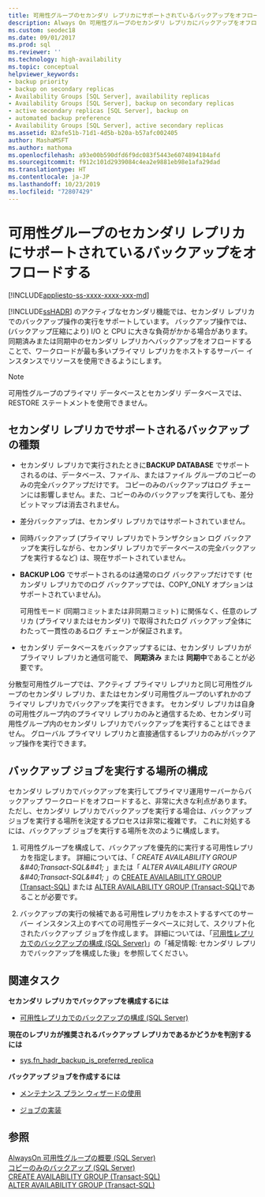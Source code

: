 ```yaml
---
title: 可用性グループのセカンダリ レプリカにサポートされているバックアップをオフロードする
description: Always On 可用性グループのセカンダリ レプリカにバックアップをオフロードする場合に、サポートされているさまざまなバックアップの種類について学習します。
ms.custom: seodec18
ms.date: 09/01/2017
ms.prod: sql
ms.reviewer: ''
ms.technology: high-availability
ms.topic: conceptual
helpviewer_keywords:
- backup priority
- backup on secondary replicas
- Availability Groups [SQL Server], availability replicas
- Availability Groups [SQL Server], backup on secondary replicas
- active secondary replicas [SQL Server], backup on
- automated backup preference
- Availability Groups [SQL Server], active secondary replicas
ms.assetid: 82afe51b-71d1-4d5b-b20a-b57afc002405
author: MashaMSFT
ms.author: mathoma
ms.openlocfilehash: a93e00b590dfd6f9dc083f5443e6074894184afd
ms.sourcegitcommit: f912c101d2939084c4ea2e9881eb98e1afa29dad
ms.translationtype: HT
ms.contentlocale: ja-JP
ms.lasthandoff: 10/23/2019
ms.locfileid: "72807429"
---
```

# <a name="offload-supported-backups-to-secondary-replicas-of-an-availability-group"></a>可用性グループのセカンダリ レプリカにサポートされているバックアップをオフロードする
[!INCLUDE[appliesto-ss-xxxx-xxxx-xxx-md](../../../includes/appliesto-ss-xxxx-xxxx-xxx-md.md)]

  [!INCLUDE[ssHADR](../../../includes/sshadr-md.md)] のアクティブなセカンダリ機能では、セカンダリ レプリカでのバックアップ操作の実行をサポートしています。 バックアップ操作では、(バックアップ圧縮により) I/O と CPU に大きな負荷がかかる場合があります。 同期済みまたは同期中のセカンダリ レプリカへバックアップをオフロードすることで、ワークロードが最も多いプライマリ レプリカをホストするサーバー インスタンスでリソースを使用できるようにします。  

> [!NOTE]  
>  可用性グループのプライマリ データベースとセカンダリ データベースでは、RESTORE ステートメントを使用できません。  
  
 
##  <a name="SupportedBuTypes"></a> セカンダリ レプリカでサポートされるバックアップの種類  
  
-   セカンダリ レプリカで実行されたときに**BACKUP DATABASE** でサポートされるのは、データベース、ファイル、またはファイル グループのコピーのみの完全バックアップだけです。 コピーのみのバックアップはログ チェーンには影響しません。また、コピーのみのバックアップを実行しても、差分ビットマップは消去されません。  
  
-   差分バックアップは、セカンダリ レプリカではサポートされていません。

-   同時バックアップ (プライマリ レプリカでトランザクション ログ バックアップを実行しながら、セカンダリ レプリカでデータベースの完全バックアップを実行するなど) は、現在サポートされていません。 
  
-   **BACKUP LOG** でサポートされるのは通常のログ バックアップだけです (セカンダリ レプリカでのログ バックアップでは、COPY_ONLY オプションはサポートされていません)。  
  
     可用性モード (同期コミットまたは非同期コミット) に関係なく、任意のレプリカ (プライマリまたはセカンダリ) で取得されたログ バックアップ全体にわたって一貫性のあるログ チェーンが保証されます。  
  
-   セカンダリ データベースをバックアップするには、セカンダリ レプリカがプライマリ レプリカと通信可能で、 **同期済み** または **同期中**であることが必要です。  

分散型可用性グループでは、アクティブ プライマリ レプリカと同じ可用性グループのセカンダリ レプリカ、またはセカンダリ可用性グループのいずれかのプライマリ レプリカでバックアップを実行できます。 セカンダリ レプリカは自身の可用性グループ内のプライマリ レプリカのみと通信するため、セカンダリ可用性グループ内のセカンダリ レプリカでバックアップを実行することはできません。 グローバル プライマリ レプリカと直接通信するレプリカのみがバックアップ操作を実行できます。

##  <a name="WhereBuJobsRun"></a> バックアップ ジョブを実行する場所の構成  
 セカンダリ レプリカでバックアップを実行してプライマリ運用サーバーからバックアップ ワークロードをオフロードすると、非常に大きな利点があります。 ただし、セカンダリ レプリカでバックアップを実行する場合は、バックアップ ジョブを実行する場所を決定するプロセスは非常に複雑です。 これに対処するには、バックアップ ジョブを実行する場所を次のように構成します。  
  
1.  可用性グループを構成して、バックアップを優先的に実行する可用性レプリカを指定します。 詳細については、「 *CREATE AVAILABILITY GROUP &amp;#40;Transact-SQL&amp;#41;* 」または「 *ALTER AVAILABILITY GROUP &amp;#40;Transact-SQL&amp;#41;* 」の [CREATE AVAILABILITY GROUP &#40;Transact-SQL&#41;](../../../t-sql/statements/create-availability-group-transact-sql.md) または [ALTER AVAILABILITY GROUP &#40;Transact-SQL&#41;](../../../t-sql/statements/alter-availability-group-transact-sql.md)であることが必要です。  
  
2.  バックアップの実行の候補である可用性レプリカをホストするすべてのサーバー インスタンス上のすべての可用性データベースに対して、スクリプト化されたバックアップ ジョブを作成します。 詳細については、「[可用性レプリカでのバックアップの構成 &#40;SQL Server&#41;](../../../database-engine/availability-groups/windows/configure-backup-on-availability-replicas-sql-server.md)」の「補足情報: セカンダリ レプリカでバックアップを構成した後」を参照してください。  
  
##  <a name="RelatedTasks"></a> 関連タスク  
 **セカンダリ レプリカでバックアップを構成するには**  
  
-   [可用性レプリカでのバックアップの構成 &#40;SQL Server&#41;](../../../database-engine/availability-groups/windows/configure-backup-on-availability-replicas-sql-server.md)  
  
 **現在のレプリカが推奨されるバックアップ レプリカであるかどうかを判別するには**  
  
-   [sys.fn_hadr_backup_is_preferred_replica](../../../relational-databases/system-functions/sys-fn-hadr-backup-is-preferred-replica-transact-sql.md)  
  
 **バックアップ ジョブを作成するには**  
  
-   [メンテナンス プラン ウィザードの使用](../../../relational-databases/maintenance-plans/use-the-maintenance-plan-wizard.md)  
  
-   [ジョブの実装](../../../ssms/agent/implement-jobs.md)  
  
## <a name="see-also"></a>参照  
 [AlwaysOn 可用性グループの概要 &#40;SQL Server&#41;](../../../database-engine/availability-groups/windows/overview-of-always-on-availability-groups-sql-server.md)   
 [コピーのみのバックアップ &#40;SQL Server&#41;](../../../relational-databases/backup-restore/copy-only-backups-sql-server.md)   
 [CREATE AVAILABILITY GROUP &#40;Transact-SQL&#41;](../../../t-sql/statements/create-availability-group-transact-sql.md)   
 [ALTER AVAILABILITY GROUP &#40;Transact-SQL&#41;](../../../t-sql/statements/alter-availability-group-transact-sql.md)  
  
  

